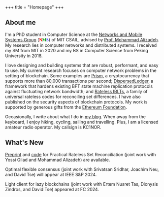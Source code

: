 +++
title = "Homepage"
+++

## About me

I'm a PhD student in Computer Science at the [Networks and Mobile Systems
Group](http://nms.csail.mit.edu) (<font face="Trebuchet MS"><b><font
color="#FF0000">N</font><font color="#009900">M</font><font
color="#3333FF">S</font></b></font>) of MIT CSAIL, advised by [Prof. Mohammad
Alizadeh](https://people.csail.mit.edu/alizadeh/). My research lies in computer
networks and distributed systems. I received my SM from MIT in 2020 and my BS
in Computer Science from Peking University in 2018.

I love designing and building systems that are robust, performant, and easy to
use. My current research focuses on computer network problems in the setting of
blockchain. Some examples are [Prism](https://github.com/yangl1996/prism-rust),
a cryptocurrency that supports more than 80,000 transactions per second;
[DispersedLedger](https://github.com/yangl1996/dispersed-ledger), a framework
that hardens existing BFT state machine replication protocols against
fluctuating network bandwidth; and [Rateless
IBLTs](https://github.com/yangl1996/riblt), a family of universal rateless
codes for reconciling set differences. I have also published on the security
aspects of blockchain protocols. My work is supported by generous gifts from
the [Ethereum Foundation](https://ethereum.foundation).

Occasionally, I write about what I do in [my blog](https://blog.leiy.me). When
away from the keyboard, I enjoy hiking, cycling, sailing and travelling. Plus,
I am a licensed amateur radio operator.  My callsign is KC1NOR.

## What's New

[Preprint](https://arxiv.org/pdf/2402.02668.pdf) and [code](https://github.com/yangl1996/riblt) for Practical Rateless Set Reconciliation (joint work with Yossi Gilad and Mohammad Alizadeh) are available.

Optimal flexible consensus (joint work with Srivatsan Sridhar, Joachim Neu, and David Tse) will appear at IEEE S&P 2024.

Light client for lazy blockchains (joint work with Ertem Nusret Tas, Dionysis Zindros, and David Tse) appeared at FC 2024.

